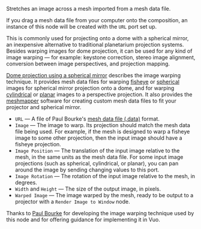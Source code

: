 Stretches an image across a mesh imported from a mesh data file. 

If you drag a mesh data file from your computer onto the composition, an instance of this node will be created with the `URL` port set up.

This is commonly used for projecting onto a dome with a spherical mirror, an inexpensive alternative to traditional planetarium projection systems. Besides warping images for dome projection, it can be used for any kind of image warping — for example: keystone correction, stereo image alignment, conversion between image perspectives, and projection mapping. 

[Dome projection using a spherical mirror](http://paulbourke.net/dome/) describes the image warping technique. It provides mesh data files for warping [fisheye](http://paulbourke.net/dome/warppatch/fisheye.data) or [spherical](http://paulbourke.net/dome/warppatch/spherical.data) images for spherical mirror projection onto a dome, and for warping [cylindrical](http://paulbourke.net/dome/warppatch/cylindrical.data) or [planar](http://paulbourke.net/dome/warppatch/planar.data) images to a perspective projection. It also provides the [meshmapper](http://paulbourke.net/dome/meshmapper/) software for creating custom mesh data files to fit your projector and spherical mirror. 

   - `URL` — A file of Paul Bourke's [mesh data file (.data)](http://paulbourke.net/dataformats/meshwarp/) format.
   - `Image` — The image to warp. Its projection should match the mesh data file being used. For example, if the mesh is designed to warp a fisheye image to some other projection, then the input image should have a fisheye projection.
   - `Image Position` — The translation of the input image relative to the mesh, in the same units as the mesh data file. For some input image projections (such as spherical, cylindrical, or planar), you can pan around the image by sending changing values to this port.
   - `Image Rotation` — The rotation of the input image relative to the mesh, in degrees.
   - `Width` and `Height` — The size of the output image, in pixels.
   - `Warped Image` — The image warped by the mesh, ready to be output to a projector with a `Render Image to Window` node.

Thanks to [Paul Bourke](http://paulbourke.net/) for developing the image warping technique used by this node and for offering guidance for implementing it in Vuo.
